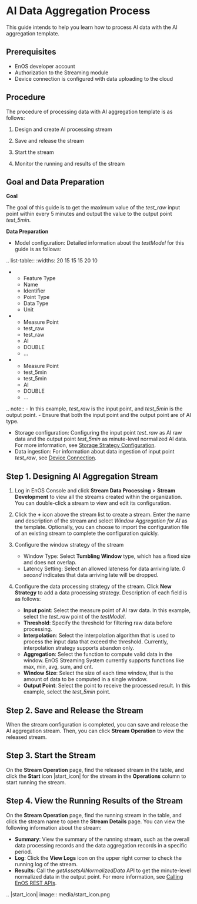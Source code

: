 # AI Data Aggregation Process
This guide intends to help you learn how to process AI data with the AI aggregation template.

## Prerequisites
- EnOS developer account
- Authorization to the Streaming module
- Device connection is configured with data uploading to the cloud

## Procedure
The procedure of processing data with AI aggregation template is as follows:

1. Design and create AI processing stream

2. Save and release the stream

3. Start the stream

4. Monitor the running and results of the stream

## Goal and Data Preparation
**Goal**

The goal of this guide is to get the maximum value of the *test_raw* input point within every 5 minutes and output the value to the output point *test_5min*.

**Data Preparation**
- Model configuration: Detailed information about the *testModel* for this guide is as follows:

.. list-table::
   :widths: 20 15 15 15 20 10

   * - Feature Type
     - Name
     - Identifier
     - Point Type
     - Data Type
     - Unit
   * - Measure Point
     - test_raw
     - test_raw
     - AI
     - DOUBLE
     - ...
   * - Measure Point
     - test_5min
     - test_5min
     - AI
     - DOUBLE
     - ...

.. note:: - In this example, *test_raw* is the input point, and *test_5min* is the output point.
        - Ensure that both the input point and the output point are of AI type.


- Storage configuration:  Configuring the input point *test_raw* as AI raw data and the output point *test_5min* as minute-level normalized AI data. For more information, see [Storage Strategy Configuration](https://www.envisioniot.com/docs/data-asset/en/latest/storage_strategy_overview.html).  
- Data ingestion: For information about data ingestion of input point *test_raw*, see [Device Connection](https://www.envisioniot.com/docs/device-connection/en/latest/gettingstarted_device_connection.html).


## Step 1. Designing AI Aggregation Stream

1. Log in EnOS Console and click **Stream Data Processing** > **Stream Development** to view all the streams created within the organization. You can double-click a stream to view and edit its configuration.

2. Click the **+** icon above the stream list to create a stream. Enter the name and description of the stream and select *Window Aggregation for AI* as the template. Optionally, you can choose to import the configuration file of an existing stream to complete the configuration quickly.

3. Configure the window strategy of the stream

   - Window Type: Select **Tumbling Window** type, which has a fixed size and does not overlap.
   - Latency Setting: Select an allowed lateness for data arriving late. *0 second* indicates that data arriving late will be dropped.

4. Configure the data processing strategy of the stream. Click **New Strategy** to add a data processing strategy. Description of each field is as follows:

   - **Input point**: Select the measure point of AI raw data. In this example, select the *test_raw* point of the *testModel*.
   - **Threshold**: Specify the threshold for filtering raw data before processing.
   - **Interpolation**: Select the interpolation algorithm that is used to process the input data that exceed the threshold. Currently, interpolation strategy supports abandon only.
   - **Aggregation**: Select the function to compute valid data in the window. EnOS Streaming System currently supports functions like max, min, avg, sum, and cnt.
   - **Window Size**: Select the size of each time window, that is the amount of data to be computed in a single window.
   - **Output Point**: Select the point to receive the processed result. In this example, select the *test_5min* point.

## Step 2. Save and Release the Stream

When the stream configuration is completed, you can save and release the AI aggregation stream. Then, you can click **Stream Operation** to view the released stream.

## Step 3. Start the Stream

On the **Stream Operation** page, find the released stream in the table, and click the **Start** icon |start_icon| for the stream in the **Operations** column to start running the stream.

## Step 4. View the Running Results of the Stream

On the **Stream Operation** page, find the running stream in the table, and click the stream name to open the **Stream Details** page. You can view the following information about the stream:

- **Summary**: View the summary of the running stream, such as the overall data processing records and the data aggregation records in a specific period.
- **Log**: Click the **View Logs** icon on the upper right corner to check the running log of the stream.
- **Results**: Call the *getAssetsAINormalizedData* API to get the minute-level normalized data in the output point. For more information, see [Calling EnOS REST APIs](https://www.envisioniot.com/docs/app-development/en/latest/call_enos_api.html).

.. |start_icon| image:: media/start_icon.png

<!--end-->
